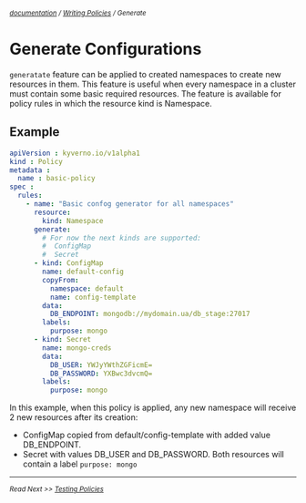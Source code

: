 <small>*[documentation](/README.md#documentation) / [Writing Policies](/documentation/writing-policies.md) / Generate*</small>

# Generate Configurations 

```generatate``` feature can be applied to created namespaces to create new resources in them. This feature is useful when every namespace in a cluster must contain some basic required resources. The feature is available for policy rules in which the resource kind is Namespace.

## Example

````yaml
apiVersion : kyverno.io/v1alpha1
kind : Policy
metadata :
  name : basic-policy
spec :
  rules:
    - name: "Basic confog generator for all namespaces"
      resource:
        kind: Namespace
      generate:
        # For now the next kinds are supported:
        #  ConfigMap
        #  Secret
      - kind: ConfigMap
        name: default-config
        copyFrom:
          namespace: default
          name: config-template
        data:
          DB_ENDPOINT: mongodb://mydomain.ua/db_stage:27017
        labels:
          purpose: mongo
      - kind: Secret
        name: mongo-creds
        data:
          DB_USER: YWJyYWthZGFicmE=
          DB_PASSWORD: YXBwc3dvcmQ=
        labels:
          purpose: mongo
````

In this example, when this policy is applied, any new namespace will receive 2 new resources after its creation:
* ConfigMap copied from default/config-template with added value DB_ENDPOINT.
* Secret with values DB_USER and DB_PASSWORD.
Both resources will contain a label ```purpose: mongo```

---
<small>*Read Next >> [Testing Policies](/documentation/testing-policies.md)*</small>

